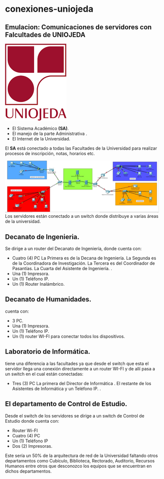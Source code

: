 # conexiones-uniojeda

## Emulacion: Comunicaciones de servidores con Falcultades de **UNIOJEDA**

![](logo_uniojeda.png)
- El Sistema Académico **(SA)**.
- El manejo de la parte Administrativa .
- El Internet de la Universidad.

El **SA** está conectado a todas las Facultades de la Universidad para realizar procesos de inscripción, notas, horarios etc.

![](redes.jpeg)
Los servidores están conectado a un switch donde distribuye a varias áreas de la universidad.
## Decanato de  Ingenieria.
Se dirige a un router del Decanato de Ingeniería, donde cuenta con:
- Cuatro (4) PC
		La Primera es de la Decana de Ingeniería.
		La Segunda es de la Coordinadora de Investigación.
		La Tercera es del Coordinador de Pasantías.
		La Cuarta del Asistente de Ingeniería. .
- Una (1) Impresora.
- Un (1) Teléfono IP.
- Un (1) Router Inalámbrico.

## Decanato de Humanidades.
cuenta con:
- 3 PC.
- Una (1) Impresora.
- Un (1) Teléfono IP.
- Un (1) router WI-FI para conectar todos los dispositivos. 

## Laboratorio de Informática.
tiene una diferencia a las facultades ya que desde el switch que esta el servidor llega una conexión directamente a un router WI-FI y de allí pasa a un switch en el cual están conectadas:
- Tres (3) PC 
		La primera del Director de Informática .
		El restante de los Asistentes de Informática y un Teléfono IP. .

## El departamento de Control de Estudio.
Desde el switch de los servidores se dirige a un switch de Control de Estudio donde cuenta con:
- Router Wi-FI
- Cuatro (4) PC
- Un (1) Teléfono IP 
- Dos (2) Impresoras. 

Este sería un 50% de la arquitectura de red de la Universidad faltando otros departamentos como Cubículo, Biblioteca, Rectorado, Auditorio, Recursos Humanos entre otros que desconozco los equipos que se encuentran en dichos departamentos.
